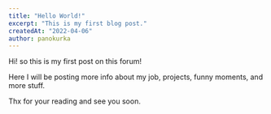 ```yaml
---
title: "Hello World!"
excerpt: "This is my first blog post."
createdAt: "2022-04-06"
author: panokurka
---
```

Hi! so this is my first post on this forum!

Here I will be posting more info about my job, projects, funny moments, and more stuff.

Thx for your reading and see you soon.
